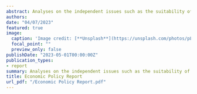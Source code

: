 ```yaml
---
abstract: Analyses on the independent issues such as the suitability of inflation targeting in emerging markets, the role of fiscal policy in stabilizing the economy. The effect of debt accumulation on macroeconomic stability, how participation on international capital market constraints national economic policies, and how monetary and fiscal policy can be coordinated.
authors:
date: "04/07/2023"
featured: true
image:
  caption: 'Image credit: [**Unsplash**](https://unsplash.com/photos/pLCdAaMFLTE)'
  focal_point: ""
  preview_only: false
publishDate: "2023-05-01T00:00:00Z"
publication_types:
- report
summary: Analyses on the independent issues such as the suitability of inflation targeting in emerging markets, the role of fiscal policy in stabilizing the economy. The effect of debt accumulation on macroeconomic stability, how participation on international capital market constraints national economic policies, and how monetary and fiscal policy can be coordinated.
title: Economic Policy Report
url_pdf: "/Economic Policy Report.pdf"
---
```

